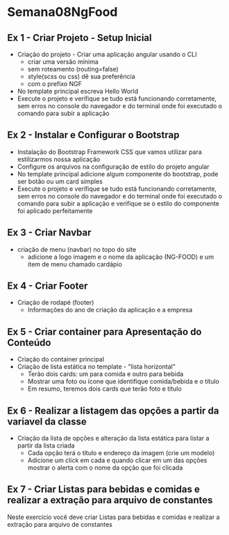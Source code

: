# Semana08NgFood

## Ex 1 - Criar Projeto - Setup Inicial

- Criação do projeto - Criar uma aplicação angular usando o CLI
  - criar uma versão mínima
  - sem roteamento (routing=false)
  - style(scss ou css) dê sua preferência
  - com o prefixo NGF
- No template principal escreva Hello World
- Execute o projeto e verifique se tudo está funcionando corretamente, sem erros no console do navegador e do terminal onde foi executado o comando para subir a aplicação

## Ex 2 - Instalar e Configurar o Bootstrap

- Instalação do Bootstrap Framework CSS que vamos utilizar para estilizarmos nossa aplicação
- Configure os arquivos na configuração de estilo do projeto angular
- No template principal adicione algum componente do bootstrap, pode ser botão ou um card simples
- Execute o projeto e verifique se tudo está funcionando corretamente, sem erros no console do navegador e do terminal onde foi executado o comando para subir a aplicação e verifique se o estilo do componente foi aplicado perfeitamente

## Ex 3 - Criar Navbar

- criação de menu (navbar) no topo do site
  - adicione a logo imagem e o nome da aplicação (NG-FOOD) e um item de menu chamado cardápio

## Ex 4 - Criar Footer

- Criação de rodapé (footer)
  - Informações do ano de criação da aplicação e a empresa

## Ex 5 - Criar container para Apresentação do Conteúdo

- Criação do container principal
- Criação de lista estática no template - "lista horizontal"
  - Terão dois cards: um para comida e outro para bebida
  - Mostrar uma foto ou ícone que identifique comida/bebida e o título
  - Em resumo, teremos dois cards que terão foto e título

## Ex 6 - Realizar a listagem das opções a partir da variavel da classe

- Criação da lista de opções e alteração da lista estática para listar a partir da lista criada
  - Cada opção terá o título e endereço da imagem (crie um modelo)
  - Adicione um click em cada e quando clicar em um das opções mostrar o alerta com o nome da opção que foi clicada

## Ex 7 - Criar Listas para bebidas e comidas e realizar a extração para arquivo de constantes

Neste exercício você deve criar Listas para bebidas e comidas e realizar a extração para arquivo de constantes
